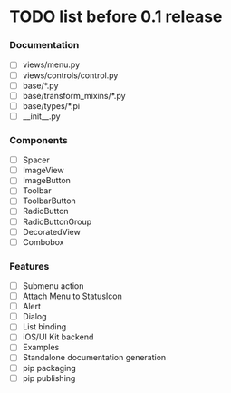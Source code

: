 # TODO list before 0.1 release

### Documentation
- [ ] views/menu.py
- [ ] views/controls/control.py
- [ ] base/*.py
- [ ] base/transform_mixins/*.py
- [ ] base/types/*.pi
- [ ] \_\_init__.py

### Components
- [ ] Spacer
- [ ] ImageView
- [ ] ImageButton
- [ ] Toolbar
- [ ] ToolbarButton
- [ ] RadioButton
- [ ] RadioButtonGroup
- [ ] DecoratedView
- [ ] Combobox

### Features
- [ ] Submenu action
- [ ] Attach Menu to StatusIcon
- [ ] Alert
- [ ] Dialog
- [ ] List binding
- [ ] iOS/UI Kit backend
- [ ] Examples
- [ ] Standalone documentation generation
- [ ] pip packaging
- [ ] pip publishing
